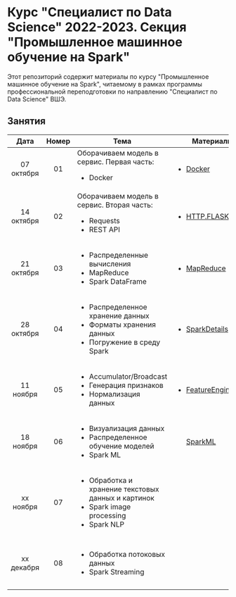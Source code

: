 # Курс "Специалист по Data Science" 2022-2023. Секция "Промышленное машинное обучение на Spark"

Этот репозиторий содержит материалы по курсу "Промышленное машинное обучение на Spark", читаемому в рамках программы профессиональной переподготовки по направлению "Специалист по Data Science" ВШЭ.

## Занятия

|    Дата    | Номер | Тема                                                         | Материалы                                                    | ДЗ                                                           |
| :--------: | :---: | ------------------------------------------------------------ | ------------------------------------------------------------ | ------------------------------------------------------------ |
| 07 октября  |  01   | Оборачиваем модель в сервис. Первая часть:<ul><li>Docker</li></ul> | <ul><li>[Docker](Lectures/Lecture1)</li></ul>| ( ͡▀̿ ̿ ͜ʖ ͡▀̿ ̿ ) |
| 14 октября  |  02   | Оборачиваем модель в сервис. Вторая часть:<ul><li>Requests</li><li>REST API</li></ul> | <ul><li> [HTTP.FLASK.REST](Lectures/Lecture2)</li></ul> | ( ͡▀̿ ̿ ͜ʖ ͡▀̿ ̿ ) |
| 21 октября  |  03   | <ul><li>Распределенные вычисления</li><li>MapReduce</li><li>Spark DataFrame</li></ul> | <ul><li>[MapReduce](Lectures/Lecture3)</li></ul> | <ul><li>[ДЗ 1](Tasks/Task1)</li><li>Дедлайн 6 ноября</li></ul> |
| 28 октября |  04   | <ul><li>Распределенное хранение данных</li><li>Форматы хранения данных</li><li>Погружение в среду Spark</li></ul> | <ul><li>[SparkDetails](Lectures/Lecture4)</li></ul> | <ul><li>[ДЗ 2](Tasks/Task2)</li><li>Дедлайн 20 ноября</li></ul> |
| 11 ноября |  05   | <ul><li>Accumulator/Broadcast</li><li>Генерация признаков</li><li>Нормализация данных</li></ul> | <ul><li>[FeatureEngineering](Lectures/Lecture5)</li></ul>  | ( ͡▀̿ ̿ ͜ʖ ͡▀̿ ̿ ) |
| 18 ноября |  06   | <ul><li>Визуализация данных</li><li>Распределенное обучение моделей</li><li>Spark ML</li></ul> | <ul>[SparkML](Lectures/Lecture6)</ul> | <ul><li>[ДЗ 3](Tasks/Task3)</li><li>Дедлайн 4 декабря</li></ul> |
| xx ноября   |  07   | <ul><li>Обработка и хранение текстовых данных и картинок</li><li>Spark image processing</li><li>Spark NLP</li></ul> | <ul></ul> | ( ͡▀̿ ̿ ͜ʖ ͡▀̿ ̿ ) |
| xx декабря  |  08   | <ul><li>Обработка потоковых данных</li><li>Spark Streaming</li></ul> | <ul></ul>  | <ul><li>[Проект](Tasks/Project)</li><li>Дедлайн: 16 декабря</li></ul> |
